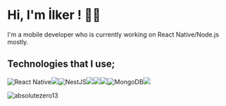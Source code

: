 # Hi, I'm İlker ! 👨‍💻



I'm a mobile developer who is currently working on React Native/Node.js mostly.

## Technologies that I use;

<img alt="React Native" src="https://img.shields.io/badge/react_native-%2320232a.svg?style=for-the-badge&logo=react&logoColor=%2361DAFB"/><img  src="https://img.shields.io/badge/React-20232A?style=for-the-badge&logo=react&logoColor=61DAFB" /><img alt="NestJS" src="https://img.shields.io/badge/nestjs-%23E0234E.svg?style=for-the-badge&logo=nestjs&logoColor=white" /><img src="https://img.shields.io/badge/Redux-593D88?style=for-the-badge&logo=redux&logoColor=white" /><img src="https://img.shields.io/badge/TypeScript-007ACC?style=for-the-badge&logo=typescript&logoColor=white" /><img src="https://img.shields.io/badge/Sass-CC6699?style=for-the-badge&logo=sass&logoColor=white" /><img alt="MongoDB" src ="https://img.shields.io/badge/MongoDB-%234ea94b.svg?style=for-the-badge&logo=mongodb&logoColor=white" /><img src="https://img.shields.io/badge/firebase-ffca28?style=for-the-badge&logo=firebase&logoColor=white" />


<p><img align="left" src="https://github-readme-stats.vercel.app/api/top-langs?username=absolutezero13&show_icons=true&locale=en&layout=compact" alt="absolutezero13" /></p>
